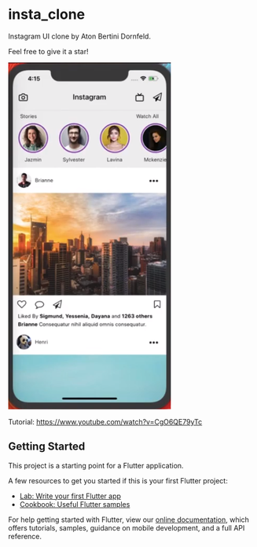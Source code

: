 # insta_clone

Instagram UI clone by Aton Bertini Dornfeld.

Feel free to give it a star!


![alt text](https://github.com/aton-py/flutter-insta-ui-clone/blob/master/Insta-clone-by-aton.png)

Tutorial:
https://www.youtube.com/watch?v=CgO6QE79yTc

## Getting Started

This project is a starting point for a Flutter application.

A few resources to get you started if this is your first Flutter project:

- [Lab: Write your first Flutter app](https://flutter.dev/docs/get-started/codelab)
- [Cookbook: Useful Flutter samples](https://flutter.dev/docs/cookbook)

For help getting started with Flutter, view our
[online documentation](https://flutter.dev/docs), which offers tutorials,
samples, guidance on mobile development, and a full API reference.
